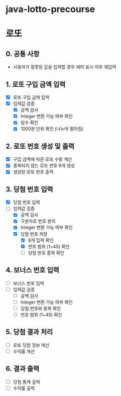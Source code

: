 # java-lotto-precourse
# 로또
## 0. 공통 사항
+ 사용자가 잘못된 값을 입력할 경우 에러 표시 이후 재입력
## 1. 로또 구입 금액 입력
- [x] 로또 구입 금액 입력
- [x] 입력값 검증
    - [x] 공백 검사
    - [x] Integer 변환 가능 여부 확인
    - [x] 양수 확인
    - [x] 1000원 단위 확인 (나누어 떨어짐)
## 2. 로또 번호 생성 및 출력
- [x] 구입 금액에 따른 로또 수량 계산
- [x] 중복되지 않는 로또 번호 6개 생성
- [x] 생성된 로또 번호 출력
## 3. 당첨 번호 입력
- [x] 당첨 번호 입력
- [ ] 입력값 검증
    - [x] 공백 검사
    - [x] 구분자로 번호 분리
    - [x] Integer 변환 가능 여부 확인
    - [x] 당첨 번호 저장
      - [x] 6개 입력 확인
      - [x] 번호 범위 (1~45) 확인
      - [ ] 당첨 번호 중복 확인
## 4. 보너스 번호 입력
- [ ] 보너스 번호 입력
- [ ] 입력값 검증
    - [ ] 공백 검사
    - [ ] Integer 변환 가능 여부 확인
    - [ ] 당첨 번호와 중복 확인
    - [ ] 번호 범위 (1~45) 확인
## 5. 당첨 결과 처리
- [ ] 로또 당첨 정보 계산
- [ ] 수익률 계산
## 6. 결과 출력
- [ ] 당첨 통계 출력
- [ ] 수익률 출력